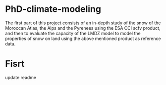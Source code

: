 # PhD-climate-modeling
The first part of this project consists of an in-depth study of the snow of the Moroccan Atlas, the Alps and the Pyrenees using the ESA CCI scfv product, and then to evaluate the capacity of the LMDZ model to model the properties of snow on land using the above mentioned product as reference data.
# Fisrt
update readme 
